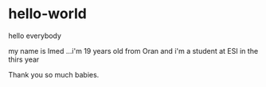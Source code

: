 # hello-world
hello everybody

my name is Imed ...i'm 19 years old from Oran 
and i'm a student at ESI in the thirs year

Thank you so much babies.
